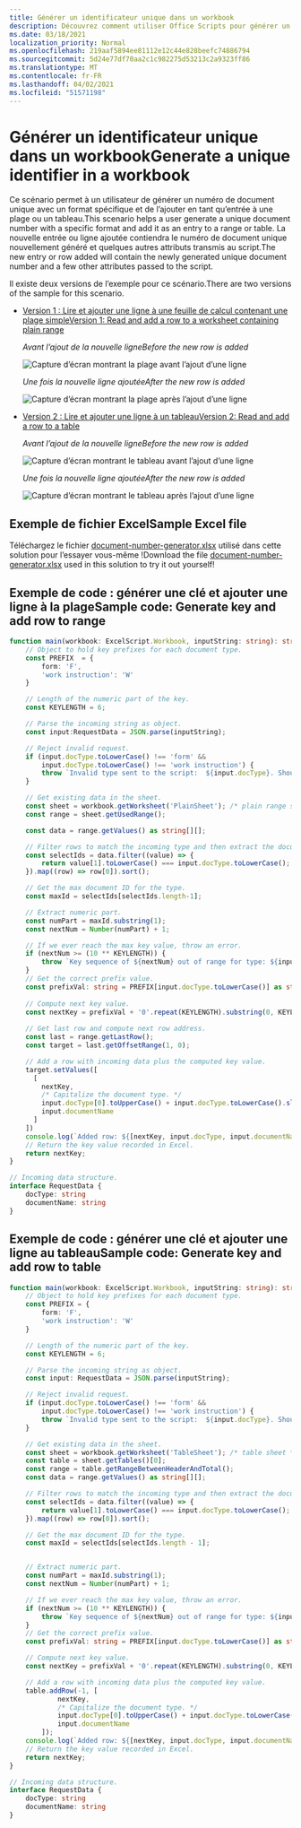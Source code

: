 ```yaml
---
title: Générer un identificateur unique dans un workbook
description: Découvrez comment utiliser Office Scripts pour générer un identificateur unique et ajouter une ligne à un tableau et une plage.
ms.date: 03/18/2021
localization_priority: Normal
ms.openlocfilehash: 219aaf5894ee81112e12c44e828beefc74886794
ms.sourcegitcommit: 5d24e77df70aa2c1c982275d53213c2a9323ff86
ms.translationtype: MT
ms.contentlocale: fr-FR
ms.lasthandoff: 04/02/2021
ms.locfileid: "51571198"
---
```

# <a name="generate-a-unique-identifier-in-a-workbook"></a><span data-ttu-id="ddaac-103">Générer un identificateur unique dans un workbook</span><span class="sxs-lookup"><span data-stu-id="ddaac-103">Generate a unique identifier in a workbook</span></span>

<span data-ttu-id="ddaac-104">Ce scénario permet à un utilisateur de générer un numéro de document unique avec un format spécifique et de l’ajouter en tant qu’entrée à une plage ou un tableau.</span><span class="sxs-lookup"><span data-stu-id="ddaac-104">This scenario helps a user generate a unique document number with a specific format and add it as an entry to a range or table.</span></span> <span data-ttu-id="ddaac-105">La nouvelle entrée ou ligne ajoutée contiendra le numéro de document unique nouvellement généré et quelques autres attributs transmis au script.</span><span class="sxs-lookup"><span data-stu-id="ddaac-105">The new entry or row added will contain the newly generated unique document number and a few other attributes passed to the script.</span></span>

<span data-ttu-id="ddaac-106">Il existe deux versions de l’exemple pour ce scénario.</span><span class="sxs-lookup"><span data-stu-id="ddaac-106">There are two versions of the sample for this scenario.</span></span>

* [<span data-ttu-id="ddaac-107">Version 1 : Lire et ajouter une ligne à une feuille de calcul contenant une plage simple</span><span class="sxs-lookup"><span data-stu-id="ddaac-107">Version 1: Read and add a row to a worksheet containing plain range</span></span>](#sample-code-generate-key-and-add-row-to-range)

    <span data-ttu-id="ddaac-108">_Avant l’ajout de la nouvelle ligne_</span><span class="sxs-lookup"><span data-stu-id="ddaac-108">_Before the new row is added_</span></span>

    ![Capture d’écran montrant la plage avant l’ajout d’une ligne](../../images/document-number-generator-range-before.png)

    <span data-ttu-id="ddaac-110">_Une fois la nouvelle ligne ajoutée_</span><span class="sxs-lookup"><span data-stu-id="ddaac-110">_After the new row is added_</span></span>

    ![Capture d’écran montrant la plage après l’ajout d’une ligne](../../images/document-number-generator-range-after.png)

* [<span data-ttu-id="ddaac-112">Version 2 : Lire et ajouter une ligne à un tableau</span><span class="sxs-lookup"><span data-stu-id="ddaac-112">Version 2: Read and add a row to a table</span></span>](#sample-code-generate-key-and-add-row-to-table)

    <span data-ttu-id="ddaac-113">_Avant l’ajout de la nouvelle ligne_</span><span class="sxs-lookup"><span data-stu-id="ddaac-113">_Before the new row is added_</span></span>

    ![Capture d’écran montrant le tableau avant l’ajout d’une ligne](../../images/document-number-generator-table-before.png)

    <span data-ttu-id="ddaac-115">_Une fois la nouvelle ligne ajoutée_</span><span class="sxs-lookup"><span data-stu-id="ddaac-115">_After the new row is added_</span></span>

    ![Capture d’écran montrant le tableau après l’ajout d’une ligne](../../images/document-number-generator-table-after.png)

## <a name="sample-excel-file"></a><span data-ttu-id="ddaac-117">Exemple de fichier Excel</span><span class="sxs-lookup"><span data-stu-id="ddaac-117">Sample Excel file</span></span>

<span data-ttu-id="ddaac-118">Téléchargez le fichier <a href="document-number-generator.xlsx">document-number-generator.xlsx</a> utilisé dans cette solution pour l’essayer vous-même !</span><span class="sxs-lookup"><span data-stu-id="ddaac-118">Download the file <a href="document-number-generator.xlsx">document-number-generator.xlsx</a> used in this solution to try it out yourself!</span></span>

## <a name="sample-code-generate-key-and-add-row-to-range"></a><span data-ttu-id="ddaac-119">Exemple de code : générer une clé et ajouter une ligne à la plage</span><span class="sxs-lookup"><span data-stu-id="ddaac-119">Sample code: Generate key and add row to range</span></span>

```TypeScript
function main(workbook: ExcelScript.Workbook, inputString: string): string {
    // Object to hold key prefixes for each document type.
    const PREFIX  = {
        form: 'F',
        'work instruction': 'W'
    }

    // Length of the numeric part of the key.
    const KEYLENGTH = 6;

    // Parse the incoming string as object.
    const input:RequestData = JSON.parse(inputString);

    // Reject invalid request.
    if (input.docType.toLowerCase() !== 'form' && 
        input.docType.toLowerCase() !== 'work instruction') {
        throw `Invalid type sent to the script:  ${input.docType}. Should be one of the following: ${Object.keys(PREFIX)}`
    }

    // Get existing data in the sheet.
    const sheet = workbook.getWorksheet('PlainSheet'); /* plain range sheet */
    const range = sheet.getUsedRange();

    const data = range.getValues() as string[][];

    // Filter rows to match the incoming type and then extract the document number column (index 0) and then sort it. 
    const selectIds = data.filter((value) => {
        return value[1].toLowerCase() === input.docType.toLowerCase();
    }).map((row) => row[0]).sort();

    // Get the max document ID for the type.
    const maxId = selectIds[selectIds.length-1];

    // Extract numeric part.
    const numPart = maxId.substring(1);
    const nextNum = Number(numPart) + 1;

    // If we ever reach the max key value, throw an error.
    if (nextNum >= (10 ** KEYLENGTH)) {
        throw `Key sequence of ${nextNum} out of range for type: ${input.docType}.`
    }
    // Get the correct prefix value.
    const prefixVal: string = PREFIX[input.docType.toLowerCase()] as string;
    
    // Compute next key value.
    const nextKey = prefixVal + '0'.repeat(KEYLENGTH).substring(0, KEYLENGTH - String(nextNum).length) + String(nextNum);
    
    // Get last row and compute next row address.
    const last = range.getLastRow();
    const target = last.getOffsetRange(1, 0);

    // Add a row with incoming data plus the computed key value.
    target.setValues([
      [
        nextKey, 
        /* Capitalize the document type. */
        input.docType[0].toUpperCase() + input.docType.toLowerCase().slice(1),
        input.documentName
      ]
    ])
    console.log(`Added row: ${[nextKey, input.docType, input.documentName]}`)
    // Return the key value recorded in Excel.
    return nextKey;
}

// Incoming data structure.
interface RequestData {
    docType: string
    documentName: string
}
```

## <a name="sample-code-generate-key-and-add-row-to-table"></a><span data-ttu-id="ddaac-120">Exemple de code : générer une clé et ajouter une ligne au tableau</span><span class="sxs-lookup"><span data-stu-id="ddaac-120">Sample code: Generate key and add row to table</span></span>

```TypeScript
function main(workbook: ExcelScript.Workbook, inputString: string): string {
    // Object to hold key prefixes for each document type.
    const PREFIX = {
        form: 'F',
        'work instruction': 'W'
    }

    // Length of the numeric part of the key.
    const KEYLENGTH = 6;

    // Parse the incoming string as object.
    const input: RequestData = JSON.parse(inputString);

    // Reject invalid request.
    if (input.docType.toLowerCase() !== 'form' &&
        input.docType.toLowerCase() !== 'work instruction') {
        throw `Invalid type sent to the script:  ${input.docType}. Should be one of the following: ${Object.keys(PREFIX)}`
    }

    // Get existing data in the sheet.
    const sheet = workbook.getWorksheet('TableSheet'); /* table sheet */
    const table = sheet.getTables()[0];
    const range = table.getRangeBetweenHeaderAndTotal();
    const data = range.getValues() as string[][];

    // Filter rows to match the incoming type and then extract the document number column (index 0) and then sort it.
    const selectIds = data.filter((value) => {
        return value[1].toLowerCase() === input.docType.toLowerCase();
    }).map((row) => row[0]).sort();

    // Get the max document ID for the type.
    const maxId = selectIds[selectIds.length - 1];


    // Extract numeric part.
    const numPart = maxId.substring(1);
    const nextNum = Number(numPart) + 1;

    // If we ever reach the max key value, throw an error.
    if (nextNum >= (10 ** KEYLENGTH)) {
        throw `Key sequence of ${nextNum} out of range for type: ${input.docType}.`
    }
    // Get the correct prefix value.
    const prefixVal: string = PREFIX[input.docType.toLowerCase()] as string;

    // Compute next key value.
    const nextKey = prefixVal + '0'.repeat(KEYLENGTH).substring(0, KEYLENGTH - String(nextNum).length) + String(nextNum);

    // Add a row with incoming data plus the computed key value.
    table.addRow(-1, [
            nextKey,
            /* Capitalize the document type. */
            input.docType[0].toUpperCase() + input.docType.toLowerCase().slice(1),
            input.documentName
        ]);
    console.log(`Added row: ${[nextKey, input.docType, input.documentName]}`)
    // Return the key value recorded in Excel.
    return nextKey;
}

// Incoming data structure.
interface RequestData {
    docType: string
    documentName: string
}
```
